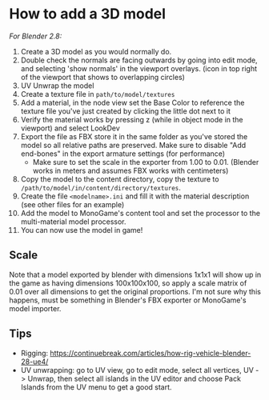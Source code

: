 # How to add a 3D model

*For Blender 2.8:*

1. Create a 3D model as you would normally do. 
2. Double check the normals are facing outwards by going into edit mode, and selecting 'show normals' in the viewport overlays. (icon in top right of the viewport that shows to overlapping circles)
3. UV Unwrap the model
4. Create a texture file in `path/to/model/textures`
5. Add a material, in the node view set the Base Color to reference the texture file you've just created by clicking the little dot next to it
7. Verify the material works by pressing z (while in object mode in the viewport) and select LookDev
8. Export the file as FBX store it in the same folder as you've stored the model so all relative paths are preserved. Make sure to disable "Add end-bones" in the export armature settings (for performance)
    - Make sure to set the scale in the exporter from 1.00 to 0.01. (Blender works in meters and assumes FBX works with centimeters)
9. Copy the model to the content directory, copy the texture to `/path/to/model/in/content/directory/textures`.
10. Create the file `<modelname>.ini` and fill it with the material description (see other files for an example)
11. Add the model to MonoGame's content tool and set the processor to the multi-material model processor.
12. You can now use the model in game!


## Scale
Note that a model exported by blender with dimensions 1x1x1 will show up in the game as having dimensions 100x100x100, so apply a scale matrix of 0.01 over all dimensions to get the original proportions. 
I'm not sure why this happens, must be something in Blender's FBX exporter or MonoGame's model importer.

## Tips
- Rigging: https://continuebreak.com/articles/how-rig-vehicle-blender-28-ue4/
- UV unwrapping: go to UV view, go to edit mode, select all vertices, UV -> Unwrap, then select all islands in the UV editor and choose Pack Islands from the UV menu to get a good start.
